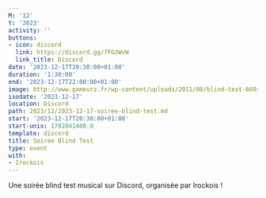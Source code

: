 ```yaml
---
M: '12'
Y: '2023'
activity: ''
buttons:
- icon: discord
  link: https://discord.gg/7FG3WvW
  link_title: Discord
date: '2023-12-17T20:30:00+01:00'
duration: '1:30:00'
end: '2023-12-17T22:00:00+01:00'
image: http://www.gameurz.fr/wp-content/uploads/2011/08/blind-test-660x228.jpg
isodate: '2023-12-17'
location: Discord
path: 2023/12/2023-12-17-soiree-blind-test.md
start: '2023-12-17T20:30:00+01:00'
start-unix: 1702841400.0
template: discord
title: Soirée Blind Test
type: event
with:
- Irockois
---
```

Une soirée blind test musical sur Discord, organisée par Irockois !